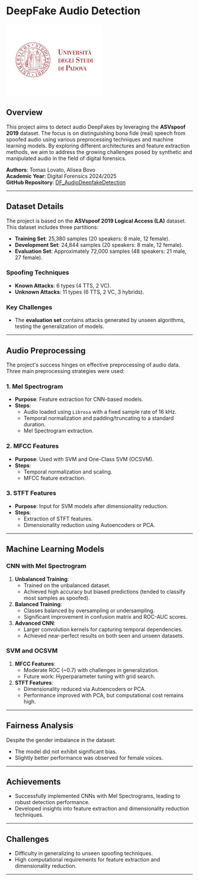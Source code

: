 # DeepFake Audio Detection

![Project Logo](logo_unipd.jpeg)

## Overview
This project aims to detect audio DeepFakes by leveraging the **ASVspoof 2019** dataset. The focus is on distinguishing bona fide (real) speech from spoofed audio using various preprocessing techniques and machine learning models. By exploring different architectures and feature extraction methods, we aim to address the growing challenges posed by synthetic and manipulated audio in the field of digital forensics.

**Authors**: Tomas Lovato, Alisea Bovo  
**Academic Year**: Digital Forensics 2024/2025  
**GitHub Repository**: [DF_AudioDeepfakeDetection](https://github.com/LovatoTomas/DF_AudioDeepfakeDetection)

---

## Dataset Details
The project is based on the **ASVspoof 2019 Logical Access (LA)** dataset. This dataset includes three partitions:
- **Training Set**: 25,380 samples (20 speakers: 8 male, 12 female).
- **Development Set**: 24,844 samples (20 speakers: 8 male, 12 female).
- **Evaluation Set**: Approximately 72,000 samples (48 speakers: 21 male, 27 female).

### Spoofing Techniques
- **Known Attacks**: 6 types (4 TTS, 2 VC).
- **Unknown Attacks**: 11 types (6 TTS, 2 VC, 3 hybrids).

### Key Challenges
- The **evaluation set** contains attacks generated by unseen algorithms, testing the generalization of models.

---

## Audio Preprocessing
The project's success hinges on effective preprocessing of audio data. Three main preprocessing strategies were used:

### 1. Mel Spectrogram
- **Purpose**: Feature extraction for CNN-based models.
- **Steps**:
  - Audio loaded using `Librosa` with a fixed sample rate of 16 kHz.
  - Temporal normalization and padding/truncating to a standard duration.
  - Mel Spectrogram extraction.

### 2. MFCC Features
- **Purpose**: Used with SVM and One-Class SVM (OCSVM).
- **Steps**:
  - Temporal normalization and scaling.
  - MFCC feature extraction.

### 3. STFT Features
- **Purpose**: Input for SVM models after dimensionality reduction.
- **Steps**:
  - Extraction of STFT features.
  - Dimensionality reduction using Autoencoders or PCA.

---

## Machine Learning Models

### CNN with Mel Spectrogram
1. **Unbalanced Training**:
   - Trained on the unbalanced dataset.
   - Achieved high accuracy but biased predictions (tended to classify most samples as spoofed).
2. **Balanced Training**:
   - Classes balanced by oversampling or undersampling.
   - Significant improvement in confusion matrix and ROC-AUC scores.
3. **Advanced CNN**:
   - Larger convolution kernels for capturing temporal dependencies.
   - Achieved near-perfect results on both seen and unseen datasets.

### SVM and OCSVM
1. **MFCC Features**:
   - Moderate ROC (~0.7) with challenges in generalization.
   - Future work: Hyperparameter tuning with grid search.
2. **STFT Features**:
   - Dimensionality reduced via Autoencoders or PCA.
   - Performance improved with PCA, but computational cost remains high.

---

## Fairness Analysis
Despite the gender imbalance in the dataset:
- The model did not exhibit significant bias.
- Slightly better performance was observed for female voices.

---

## Achievements
- Successfully implemented CNNs with Mel Spectrograms, leading to robust detection performance.
- Developed insights into feature extraction and dimensionality reduction techniques.

---

## Challenges
- Difficulty in generalizing to unseen spoofing techniques.
- High computational requirements for feature extraction and dimensionality reduction.

---
